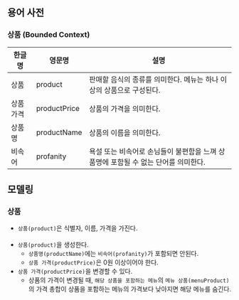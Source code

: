## 용어 사전

### 상품 (Bounded Context)

| 한글명 | 영문명 | 설명 |
| --- | --- | --- |
| 상품 | product | 판매할 음식의 종류를 의미한다. 메뉴는 하나 이상의 상품으로 구성된다. |
| 상품 가격 | productPrice | 상품의 가격을 의미한다. |
| 상품명 | productName | 상품의 이름을 의미한다. |
| 비속어 | profanity | 욕설 또는 비속어로 손님들이 불편함을 느껴 상품명에 포함될 수 없는 단어를 의미한다. |

## 모델링

### 상품

- `상품(product)`은 식별자, 이름, 가격을 가진다.<br/><br/>
- `상품(product)`을 생성한다.
    - `상품명(productName)`에는 `비속어(profanity)`가 포함되면 안된다.
    - `상품 가격(productPrice)`은 0원 이상이어야 한다.
- `상품 가격(productPrice)`을 변경할 수 있다.
    - 상품의 가격이 변경될 때, `해당 상품을 포함하는 메뉴`의 `메뉴 상품(menuProduct)`의 가격 총합이 상품을 포함하는 메뉴의 가격보다 낮아지면 해당 메뉴를 숨긴다.
